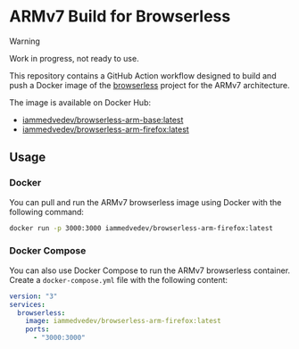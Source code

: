 # ARMv7 Build for Browserless

> [!WARNING]
> Work in progress, not ready to use.

This repository contains a GitHub Action workflow designed to build and push
a Docker image of the [browserless](https://github.com/browserless/browserless)
project for the ARMv7 architecture.

The image is available on Docker Hub:

- [iammedvedev/browserless-arm-base:latest](https://hub.docker.com/r/iammedvedev/browserless-arm-base)
- [iammedvedev/browserless-arm-firefox:latest](https://hub.docker.com/r/iammedvedev/browserless-arm-firefox)

## Usage

### Docker

You can pull and run the ARMv7 browserless image using Docker with the following command:

```sh
docker run -p 3000:3000 iammedvedev/browserless-arm-firefox:latest
```

### Docker Compose

You can also use Docker Compose to run the ARMv7 browserless container.
Create a `docker-compose.yml` file with the following content:

```yml
version: "3"
services:
  browserless:
    image: iammedvedev/browserless-arm-firefox:latest
    ports:
      - "3000:3000"
```
